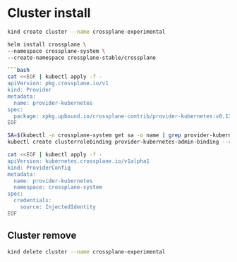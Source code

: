# Cluster install


```bash
kind create cluster --name crossplane-experimental

helm install crossplane \
--namespace crossplane-system \
--create-namespace crossplane-stable/crossplane 

```bash
cat <<EOF | kubectl apply -f -
apiVersion: pkg.crossplane.io/v1
kind: Provider
metadata:
  name: provider-kubernetes
spec:
  package: xpkg.upbound.io/crossplane-contrib/provider-kubernetes:v0.13.0
EOF
```

```bash
SA=$(kubectl -n crossplane-system get sa -o name | grep provider-kubernetes | sed -e 's|serviceaccount\/|crossplane-system:|g')
kubectl create clusterrolebinding provider-kubernetes-admin-binding --clusterrole cluster-admin --serviceaccount="${SA}"
```

```bash
cat <<EOF | kubectl apply -f -
apiVersion: kubernetes.crossplane.io/v1alpha1
kind: ProviderConfig
metadata:
  name: provider-kubernetes
  namespace: crossplane-system
spec:
  credentials:
    source: InjectedIdentity
EOF
```


## Cluster remove

```bash
kind delete cluster --name crossplane-experimental
```


